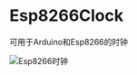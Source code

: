 # Esp8266Clock
可用于Arduino和Esp8266的时钟

![Esp8266时钟](https://raw.githubusercontent.com/cdmxz/cdmxz.github.io/master/2022/06/28/%E5%B0%8F%E7%A8%8B%E5%BA%8F%E4%B8%8B%E8%BD%BD/Esp8266Clock.png)